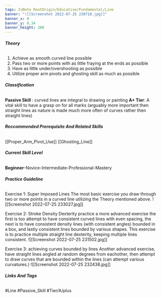 ```yaml
---
tags: IsNote RootOrigin/Educative/Fundamental/Line
banner: "![[Screenshot 2022-07-25 230718.jpg]]"
banner_x: 0
banner_y: 0.34
banner_height: 200
---
```


###### **_Theory_**
1. Achieve as smooth curved line possible
2. Pass two or more points with as little fraying at the ends as possible
3. Have as little under/overshooting as possible
4. Utilize proper arm pivots and ghosting skill as much as possible

###### **_Classification_**
**Passive Skill** : curved lines are integral to drawing or painting
**A+ Tier**: A vital skill to have a grasp on for all marks (arguably more important then straight lines as nature is made much more often of curves rather then straight lines)

###### **_Reccommended Prerequisite And Related Skills_**
[[Proper_Arm_Pivot_Use]]
[[Ghosting_Line]]

###### **_Current Skill Level_**
**Beginner**-Novice-Intermediate-Professional-Mastery

###### **_Practice Guideline_**
Exercise 1: Super Imposed Lines
The most basic exercise you draw through two or more points in a curved line utilizing the Theory mentioned above.
![[Screenshot 2022-07-25 233027.jpg]]

Exercise 2: Stroke Density Dexterity practice
a more advanced exercise the first is too attempt to have consistent curved lines with even spacing, the next is to have consistent density lines (with consistent angles) bounded in a box, and lastly consistent lines bounded by various shapes. This exercise is to practice multiple straight line dexterity, keeping multiple lines consistent.
![[Screenshot 2022-07-25 231502.jpg]]

Exercise 3: achieving curves bounded by lines
Another advanced exercise, have straight lines angled at random degrees from eachother, then attempt to draw curves that are bounded within the lines (can attempt various curvatures.)
![[Screenshot 2022-07-25 232438.jpg]]

###### **_Links And Tags_**
#Line #Passive_Skill #Tier/A/plus

